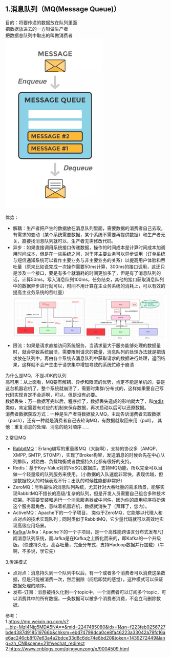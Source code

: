 1.消息队列（MQ(Message Queue)）
- 
目的：将要传递的数据放在队列里面    
把数据放进去的一方叫做生产者  
把数据总队列中取出的叫做消费者  
![示意图](../../image/mq/mq示意图.png)  


优势：  
* 解耦：生产者把产生的数据放在消息队列里面，需要数据的消费者自己去取，有需求的变动（某个系统需要数据，某个系统不需要再提供数据）和生产者无关，直接找消息队列就可以，生产者无需修改代码。  
* 异步：如果直接调用系统接口传递数据，操作的时间成本是计算时间成本加调用时间成本，但是在一些系统之间，对于非主要业务可以异步调用（订单系统与短信通知系统可以看作主要业务与非主要业务的关系）以提高用户体验和吞吐量（原来比如说完成一次操作需要50ms计算，300ms的接口调用，这还只是涉及一个接口，要是有多个就消耗的时间更加多了，但是有了消息队列的话，计算50ms，写入消息队列100ms，任务结束，其他的接口获取消息队列中的数据异步进行就可以，时间不用计算在主业务系统的消耗上，可以有效的提高主业务系统的吞吐量）
![示意图](../../image/mq/同步与异步.png)  
* 限流：如果是请求直接访问系统服务，当请求量大于服务能够处理的数据量时，就会导致系统崩溃，需要限制请求的数量，消息队列的处理办法就是把请求放在队列中，再由各个系统去消息队列中获取请求的数据进行处理，返回结果，这样就不会产生由于请求集中增加导致的系统忙碌于崩溃

为什么是MQ，不是JDK的队列  
高可用：从上面看，MQ要有解耦、异步和限流的优势，肯定不能是单机的，要是这台机器宕机了，整个系统就崩溃了，需要时集群/分布式的，这样如果要自己写代码实现肯定不合适啊，可以，但是没有必要。  
数据丢失：万一数据写完以后，程序挂了，数据丢失造成的影响就大了，和[redis](./Redis/redis.md)类似，肯定需要有对应的机制来保存数据，再次启动以后可以还原数据。  
消费者数据获取方式：一种是生产者将数据放入MQ，主动告诉消费者去取数据（push），还有一种就是消费者自己去轮询MQ，有数据就取回来用（pull）。
其他：重复消息的处理、消息的绝对顺序......


2.常见MQ  
* [RabbitMQ](./RabbitMQ/RabbitMQ.md)：Erlang编写的重量级MQ（大腕啊），支持的协议多（AMQP，XMPP, SMTP, STOMP），实现了Broker构架，发送消息的时候会先在中心队列排队，对路由、负载均衡或者数据持久化都有很好的支持。  
* Redis：基于Key-Value对的NoSQL数据库，支持MQ功能，所以完全可以当做一个轻量级的队列服务来使用。（小数据的入队速度非常快，表现优越，但是数据较大的时候表现不行；出队的时候性能都非常好）  
* ZeroMQ：号称最快的消息队列系统，尤其针对大吞吐量的需求场景，能够实现RabbitMQ不擅长的高级/复杂的队列，但是开发人员需要自己组合多种技术框架。不需要安装和运行一个消息服务器或中间件，因为你的应用程序将扮演这个服务器角色，意味着机器宕机，数据就消失了（拜拜了，您内）。
* ActiveMQ：Apache下的一个子项目， 类似于ZeroMQ，它能够以代理人和点对点的技术实现队列；同时类似于RabbitMQ，它少量代码就可以高效地实现高级应用场景。  
* [Kafka](./kafka/kafka.md)/Jafka：Apache下的一个子项目，是一个高性能跨语言分布式发布/订阅消息队列系统，而Jafka是在Kafka之上孵化而来的，即Kafka的一个升级版。（快速持久化，高吞吐量，完全分布式，支持Hadoop数据并行加载）（牛啊，不多说，学它先）

3.传递模式
* 点对点：消息持久到一个队列中以后，有一个或者多个消费者可以消费这条数据，但是只能被消费一次，然后删除（阅后即焚的感觉），这种模式可以保证数据处理的顺序。
* 发布-订阅：消息被持久化到一个topic中，一个消费者可以订阅多个topic，可以消费其中的所有数据，一条数据可以被多个消费者消费，不会立马删除数据。


参考：  
1.https://mp.weixin.qq.com/s?__biz=MzI4Njg5MDA5NA==&mid=2247485080&idx=1&sn=f223feb9256727bde4387d918519766b&chksm=ebd74799dca0ce8fa46223a33042a79fc16ae6ac246cb8f07e63a4a2bdce33d8c6dc74e8bd20&token=1439272449&lang=zh_CN&scene=21#wechat_redirect  
2.https://www.cnblogs.com/qingyunzong/p/9004509.html